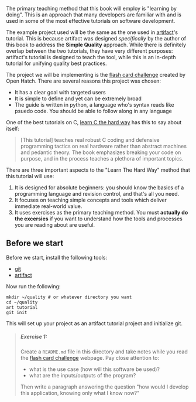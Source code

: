 The primary teaching method that this book will employ is "learning by doing".
This is an approach that many developers are familiar with and is used in some
of the most effective tutorials on software development.

The example project used will be the same as the one used in [artifact][1]'s tutorial.
This is because artifact was designed *specifically* by the author of this book
to address the **Simple Quality** approach. While there is definitely
overlap between the two tutorials, they have very different purposes: artifact's
tutorial is designed to teach the tool, while this is an in-depth tutorial
for unifying quality best practices.

The project we will be implementing is the [flash card challenge][2] created
by Open Hatch. There are several reasons this project was chosen:
- It has a clear goal with targeted users
- It is simple to define and yet can be extremely broad
- The guide is written in python, a language who's syntax reads like psuedo
    code. You should be able to follow along in any language

One of the best tutorials on C, [learn C the hard way][3] has this to
say about itself:

> [This tutorial] teaches real robust C coding and defensive programming tactics on real
> hardware rather than abstract machines and pedantic theory. The book
> emphasizes breaking your code on purpose, and in the process teaches a
> plethora of important topics.

There are three important aspects to the "Learn The Hard Way" method that
this tutorial will use:
1. It is designed for absolute beginners: you should know the basics of a
    programming language and revision control, and that's all you need.
2. It focuses on teaching simple concepts and tools which deliver immediate
    real-world value.
3. It uses exercises as the primary teaching method. You must
    **actually do the excersies** if you want to understand how the tools and
    processes you are reading about are useful.

## Before we start

Before we start, install the following tools:
- [git](https://git-scm.com/book/en/v2/Getting-Started-Installing-Git)
- [artifact](https://github.com/vitiral/artifact/wiki/User-Guide)

Now run the following:
```
mkdir ~/quality # or whatever directory you want
cd ~/quality
art tutorial
git init
```

This will set up your project as an artifact tutorial project and initialize git.

> ##### Exercise 1:
> Create a `README.md` file in this directory and take notes while you read the
> [flash card challenge][2] webpage. Pay close attention to:
> - what is the use case (how will this software be used)?
> - what are the inputs/outputs of the program?
>
> Then write a paragraph answering the question "how would I develop
> this application, knowing only what I know now?"

[1]: https://github.com/vitiral/artifact
[2]: http://wiki.openhatch.org/Flash_card_challenge
[3]: https://learncodethehardway.org/c/
